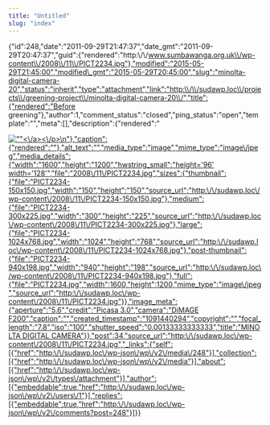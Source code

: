 ```yaml
---
title: "Untitled"
slug: "index"
---
```


{"id":248,"date":"2011-09-29T21:47:37","date\_gmt":"2011-09-29T20:47:37","guid":{"rendered":"http:\\/\\/www.sumbawanga.org.uk\\/wp-content\\/2008\\/11\\/PICT2234.jpg"},"modified":"2015-05-29T21:45:00","modified\_gmt":"2015-05-29T20:45:00","slug":"minolta-digital-camera-20","status":"inherit","type":"attachment","link":"http:\\/\\/sudawp.loc\\/projects\\/greening-project\\/minolta-digital-camera-20\\/","title":{"rendered":"Before greening"},"author":1,"comment\_status":"closed","ping\_status":"open","template":"","meta":\[\],"description":{"rendered":"

[![\"\"](\"http:\/\/sudawp.loc\/wp-content\/2008\/11\/PICT2234-300x225.jpg\")<\\/a><\\/p>\\n"},"caption":{"rendered":""},"alt\_text":"","media\_type":"image","mime\_type":"image\\/jpeg","media\_details":{"width":"1600","height":"1200","hwstring\_small":"height='96' width='128'","file":"2008\\/11\\/PICT2234.jpg","sizes":{"thumbnail":{"file":"PICT2234-150x150.jpg","width":"150","height":"150","source\_url":"http:\\/\\/sudawp.loc\\/wp-content\\/2008\\/11\\/PICT2234-150x150.jpg"},"medium":{"file":"PICT2234-300x225.jpg","width":"300","height":"225","source\_url":"http:\\/\\/sudawp.loc\\/wp-content\\/2008\\/11\\/PICT2234-300x225.jpg"},"large":{"file":"PICT2234-1024x768.jpg","width":"1024","height":"768","source\_url":"http:\\/\\/sudawp.loc\\/wp-content\\/2008\\/11\\/PICT2234-1024x768.jpg"},"post-thumbnail":{"file":"PICT2234-940x198.jpg","width":"940","height":"198","source\_url":"http:\\/\\/sudawp.loc\\/wp-content\\/2008\\/11\\/PICT2234-940x198.jpg"},"full":{"file":"PICT2234.jpg","width":1600,"height":1200,"mime\_type":"image\\/jpeg","source\_url":"http:\\/\\/sudawp.loc\\/wp-content\\/2008\\/11\\/PICT2234.jpg"}},"image\_meta":{"aperture":"5.6","credit":"Picasa 3.0","camera":"DiMAGE F200","caption":"","created\_timestamp":"1091440294","copyright":"","focal\_length":"7.8","iso":"100","shutter\_speed":"0.00133333333333","title":"MINOLTA DIGITAL CAMERA"}},"post":34,"source\_url":"http:\\/\\/sudawp.loc\\/wp-content\\/2008\\/11\\/PICT2234.jpg","\_links":{"self":\[{"href":"http:\\/\\/sudawp.loc\\/wp-json\\/wp\\/v2\\/media\\/248"}\],"collection":\[{"href":"http:\\/\\/sudawp.loc\\/wp-json\\/wp\\/v2\\/media"}\],"about":\[{"href":"http:\\/\\/sudawp.loc\\/wp-json\\/wp\\/v2\\/types\\/attachment"}\],"author":\[{"embeddable":true,"href":"http:\\/\\/sudawp.loc\\/wp-json\\/wp\\/v2\\/users\\/1"}\],"replies":\[{"embeddable":true,"href":"http:\\/\\/sudawp.loc\\/wp-json\\/wp\\/v2\\/comments?post=248"}\]}}](http:\/\/sudawp.loc\/wp-content\/2008\/11\/PICT2234.jpg)